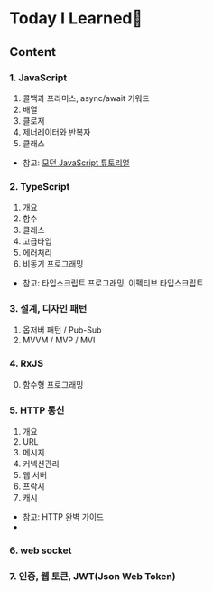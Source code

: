 # Today I Learned📒

## Content

### 1. JavaScript
1. 콜백과 프라미스, async/await 키워드
2. 배열
3. 클로저
4. 제너레이터와 반복자
5. 클래스
* 참고: [모던 JavaScript 튜토리얼](https://ko.javascript.info)

### 2. TypeScript
1. 개요
2. 함수
3. 클래스
4. 고급타입
5. 에러처리
6. 비동기 프로그래밍
* 참고: 타입스크립트 프로그래밍, 이펙티브 타입스크립트

### 3. 설계, 디자인 패턴
1. 옵저버 패턴 / Pub-Sub
2. MVVM / MVP / MVI

### 4. RxJS
0. 함수형 프로그래밍

### 5. HTTP 통신
1. 개요
2. URL
3. 메시지
4. 커넥션관리
5. 웹 서버
6. 프락시
7. 캐시
* 참고: HTTP 완벽 가이드
* 
### 6. web socket

### 7. 인증, 웹 토큰, JWT(Json Web Token)
